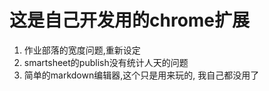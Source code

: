 # 这是自己开发用的chrome扩展
1. 作业部落的宽度问题,重新设定
2. smartsheet的publish没有统计人天的问题
3. 简单的markdown编辑器,这个只是用来玩的, 我自己都没用了
